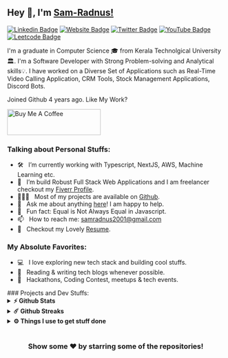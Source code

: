 ## Hey 👋, I'm [Sam-Radnus!](https://github.com/Sam-Radnus)

[![Linkedin Badge](https://img.shields.io/badge/-LinkedIn-0e76a8?style=flat-square&logo=Linkedin&logoColor=white&labelColor=darkblue&color=black)](https://www.linkedin.com/in/sambath-s-sundar/)
[![Website Badge](https://img.shields.io/badge/portfolio-3b5998?style=flat-square&logo=brave&logoColor=white&color=black&labelColor=red)](https://sam-sundar.vercel.app/)
[![Twitter Badge](https://img.shields.io/badge/twitter-3b5998?style=flat-square&logo=twitter&logoColor=white&color=black&labelColor=blue)](https://twitter.com/Public_Void_Sam)
[![YouTube Badge](https://img.shields.io/badge/-YouTube-e4405f?style=flat-square&logo=YouTube&logoColor=white&labelColor=red&color=black)](https://www.youtube.com/channel/UCKr8os6tlFpWVWGoIGLeemg)
[![Leetcode Badge](https://img.shields.io/badge/-leetcode-e4405f?style=flat-square&logo=leetcode&logoColor=white&labelColor=green&color=black)](https://leetcode.com/Sam_Sundar/)


I'm a graduate in Computer Science 🎓 from Kerala Technolgical University 🏛. I'm a Software Developer with Strong Problem-solving and Analytical skills💡. I have worked on a Diverse Set of Applications such as Real-Time Video Calling Application, CRM Tools, Stock Management Applications, Discord Bots.

Joined Github 4 years ago.
Like My Work?

<a href="https://www.buymeacoffee.com/samradnus2o" target="_blank"><img src="https://cdn.buymeacoffee.com/buttons/v2/default-yellow.png" alt="Buy Me A Coffee" height="60px" width="217px" ></a>



### Talking about Personal Stuffs:

- 🛠 &nbsp; I’m currently working with Typescript, NextJS, AWS, Machine Learning etc.
- 🚀 &nbsp; I’m build Robust Full Stack Web Applications and I am freelancer checkout my [Fiverr Profile](https://www.fiverr.com/sam_sundar2001).
- 👨🏻‍💻 &nbsp; Most of my projects are available on [Github](https://github.com/Sam-Radnus).
- 💬 &nbsp; Ask me about anything  [here](https://sam-sundar.vercel.app/contact)! I am happy to help.
- 👾 &nbsp; Fun fact: Equal is Not Always Equal in Javascript.
- 📫 &nbsp; How to reach me: samradnus2001@gmail.com
- 📝 &nbsp; Checkout my Lovely [Resume](https://drive.google.com/file/d/16OdRnX76mw2Dv9cltpG5F-dHJzza5wTr/view?usp=sharing).

### My Absolute Favorites:

- 💻 &nbsp; I love exploring new tech stack and building cool stuffs.
- 📰 &nbsp; Reading & writing tech blogs whenever possible.
- 🍕 &nbsp; Hackathons, Coding Contest, meetups & tech events.
 <!-->

### Projects and Dev Stuffs:

<details>	
  <summary><b>⚡ Github Stats</b></summary>

  <br />
  <img height="180em" src="https://github-readme-stats.vercel.app/api?username=Sam-Radnus&show_icons=true&hide_border=true&&count_private=true&include_all_commits=true" />
  <img height="180em" src="https://github-readme-stats.vercel.app/api/top-langs/?username=Sam-Radnus&exclude_repo=KNN-Image-Classification&show_icons=true&hide_border=true&layout=compact&langs_count=8"/>
</details>

<!-->

<details>	
  <summary><b>☄️ Github Streaks</b></summary>

  <br />
  <img height="180em" src="https://github-readme-streak-stats.herokuapp.com/?user=Sam-Radnus&hide_border=true" />
</details>


<details>	
  <br />
  <summary><b>⚙️ Things I use to get stuff done</b></summary>
  	<ul>
  	    <li><b>OS:</b> Ubuntu 20.04</li>
	    <li><b>Laptop: </b> HP 15</li>
  	    <li><b>Browser: </b> Brave Browser</li>
	    <li><b>Code Editor:</b> VSCode - The best editor out there.</li>
	    <li><b>To Stay Updated:</b> Dev.to, Medium, Linkedin and Twitter.</li>
	    <br />
	</ul>	
</details>

#

<div align="center">

### Show some ❤️ by starring some of the repositories!

</div>
